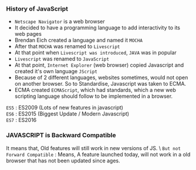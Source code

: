 
### History of JavaScript  

- `Netscape Navigator` is a web browser
- It decided to have a programming language to add interactivity to its web pages
- Brendan Eich created a language and  named it `MOCHA`
- After that `MOCHA` was renamed to `Livescript`
- At that point when `Livescript was introduced`, `JAVA` was in popular
- `Livescript` was renamed to `JavaScript`
- At that point, `Internet Explorer` (web browser) copied Javascript and created it's own language `JScript`
- Because of 2 different languages, websites sometimes, would not open on another browser. So to Standardise, Javascript was taken to ECMA.
- ECMA created `ECMAScript`, which had standards, which a new web scripting language should follow to be implemented in a browser.

  
`ES5` : ES2009 (Lots of new features in javascript)  
`ES6` : ES2015 (Biggest Update / Modern Javascript)  
`ES7` : ES2016

### JAVASCRIPT is Backward Compatible
It means that, Old features will still work in new versions of JS. 
\ `But not Forward Compatible` : Means, A feature launched today, will not work in a old browser that has not been updated since ages.

